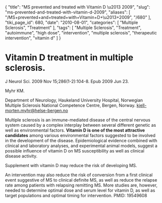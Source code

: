 {
    "title": "MS prevented and treated with Vitamin D \u2013 2009",
    "slug": "ms-prevented-and-treated-with-vitamin-d-2009",
    "aliases": [
        "/MS+prevented+and+treated+with+Vitamin+D+\u2013+2009",
        "/680"
    ],
    "tiki_page_id": 680,
    "date": "2010-08-01",
    "categories": [
        "Multiple Sclerosis",
        "Treatment"
    ],
    "tags": [
        "Multiple Sclerosis",
        "Treatment",
        "autoimmune",
        "high dose",
        "intervention",
        "multiple sclerosis",
        "therapeutic intervention",
        "vitamin d"
    ]
}


# Vitamin D treatment in multiple sclerosis.

J Neurol Sci. 2009 Nov 15;286(1-2):104-8. Epub 2009 Jun 23.

Myhr KM.

Department of Neurology, Haukeland University Hospital, Norwegian Multiple Sclerosis National Competence Centre, Bergen, Norway. kjell-morten.myhr@helse-bergen.no

Multiple sclerosis is an immune-mediated disease of the central nervous system caused by a complex interplay between several different genetic as well as environmental factors.  **Vitamin D is one of the most attractive candidates**  among various environmental factors suggested to be involved in the development of the disease. Epidemiological evidence combined with clinical and laboratory analyses, and experimental animal models, suggest a possible influence of vitamin D on MS susceptibility as well as clinical disease activity. 

Supplement with vitamin D may reduce the risk of developing MS. 

An intervention may also reduce the risk of conversion from a first clinical event suggestive of MS to clinical definite MS, as well as reduce the relapse rate among patients with relapsing remitting MS. More studies are, however, needed to determine optimal dose and serum level for vitamin D, as well as target populations and optimal timing for intervention. PMID: 19549608